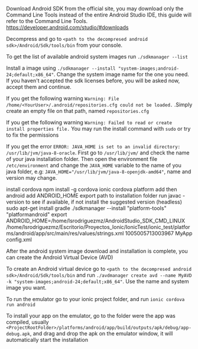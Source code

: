 Download Android SDK from the official site, you may download only the Command Line Tools instead of the entire Android Studio IDE, this guide will refer to the Command Line Tools.
https://developer.android.com/studio/#downloads

Decompress and go to `<path to the decompresed android sdk>/Android/Sdk/tools/bin` from your console.

To get the list of available android system images run `./sdkmanager --list` 

Install a image using `./sdkmanager --install "system-images;android-24;default;x86_64"`. Change the system image name for the one you need. If you haven't accepted the sdk licenses before, you will be asked now, accept them and continue.

If you get the following warning `Warning: File /home/<YourUser>/.android/repositories.cfg could not be loaded.` .Simply create an empty file on that path, named `repositories.cfg`

If you get the following warning `Warning: Failed to read or create install properties file.`
You may run the install command with `sudo` or try to fix the permissions

If you get the error `ERROR: JAVA_HOME is set to an invalid directory: /usr/lib/jvm/java-8-oracle`. First go to `/usr/lib/jvm/` and check the name of your java installation folder. Then open the environment file `/etc/environment` and change the `JAVA_HOME` variable to the name of you java folder, e.g: `JAVA_HOME="/usr/lib/jvm/java-8-openjdk-amd64"`, name and version may change.

install cordova npm install -g cordova
ionic cordova platform add then android
add ANDROID_HOME export path to installation folder
run javac -version to see if available, if not install the suggested version (headless)
sudo apt-get install gradle
./sdkmanager --install "platform-tools" "platformandroid"
export ANDROID_HOME=/home/lsrodriguezmz/AndroidStudio_SDK_CMD_LINUX
/home/lsrodriguezmz/Escritorio/Proyectos_Ionic/IonicTest/ionic_test/platforms/android/app/src/main/res/values/strings.xml
<string name="fb_app_id">1005005713003967</string>
<string name="fb_app_name">MyApp</string>
config.xml

After the android system image download and installation is complete, you can create the Android Virtual Device (AVD)

To create an Android virtual device go to `<path to the decompresed android sdk>/Android/Sdk/tools/bin` and run `./avdmanager create avd --name MyAVD -k "system-images;android-24;default;x86_64"`. Use the name and system image you want.

To run the emulator go to your ionic project folder, and run `ionic cordova run android`

To install your app on the emulator, go to the folder were the app was compiled, usually `<ProjectRootFolder>/platforms/android/app/build/outputs/apk/debug/app-debug.apk`, and drag and drop the apk on the emulator window, it will automatically start the installation
